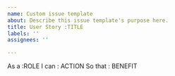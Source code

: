 ```yaml
---
name: Custom issue template
about: Describe this issue template's purpose here.
title: User Story :TITLE
labels: ''
assignees: ''

---
```


As a :ROLE
I can : ACTION
So that : BENEFIT
